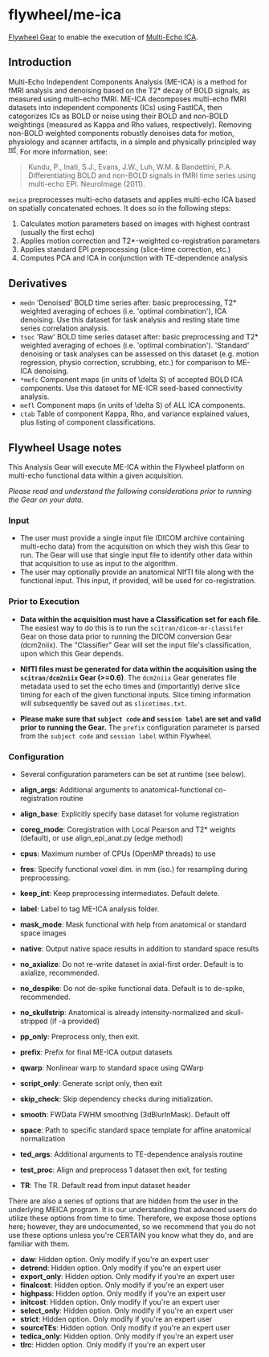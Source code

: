 # flywheel/me-ica
[Flywheel Gear](https://github.com/flywheel-io/gears/tree/master/spec) to enable the execution of [Multi-Echo ICA](https://me-ica.readthedocs.io/en/latest/).

## Introduction
Multi-Echo Independent Components Analysis (ME-ICA) is a method for fMRI analysis and denoising based on the T2* decay of BOLD signals, as measured using multi-echo fMRI. ME-ICA decomposes multi-echo fMRI datasets into independent components (ICs) using FastICA, then categorizes ICs as BOLD or noise using their BOLD and non-BOLD weightings (measured as Kappa and Rho values, respectively). Removing non-BOLD weighted components robustly denoises data for motion, physiology and scanner artifacts, in a simple and physically principled way <sup>[ref](https://github.com/ME-ICA/me-ica/blob/master/README.meica)</sup>. For more information, see:

  > Kundu, P., Inati, S.J., Evans, J.W., Luh, W.M. & Bandettini, P.A. Differentiating BOLD and non-BOLD signals in fMRI time series using multi-echo EPI. NeuroImage (2011).


``meica`` preprocesses multi-echo datasets and applies multi-echo ICA based on spatially concatenated echoes. It does so in the following steps:

1. Calculates motion parameters based on images with highest contrast (usually the first echo)
2. Applies motion correction and T2*-weighted co-registration parameters
3. Applies standard EPI preprocessing (slice-time correction, etc.)
4. Computes PCA and ICA in conjunction with TE-dependence analysis

##  Derivatives
  * ``medn``
      'Denoised' BOLD time series after: basic preprocessing,
      T2* weighted averaging of echoes (i.e. 'optimal combination'),
      ICA denoising.
      Use this dataset for task analysis and resting state time series correlation analysis.
  * ``tsoc``
      'Raw' BOLD time series dataset after: basic preprocessing
      and T2* weighted averaging of echoes (i.e. 'optimal combination').
      'Standard' denoising or task analyses can be assessed on this dataset
      (e.g. motion regression, physio correction, scrubbing, etc.)
      for comparison to ME-ICA denoising.
  * ``*mefc``
      Component maps (in units of \delta S) of accepted BOLD ICA components.
      Use this dataset for ME-ICR seed-based connectivity analysis.
  * ``mefl``
      Component maps (in units of \delta S) of ALL ICA components.
  * ``ctab``
      Table of component Kappa, Rho, and variance explained values, plus listing of component classifications.


## Flywheel Usage notes
This Analysis Gear will execute ME-ICA within the Flywheel platform on multi-echo functional data within a given acquisition.

*Please read and understand the following considerations prior to running the Gear on your data.*

### Input
* The user must provide a single input file (DICOM archive containing multi-echo data) from the acquisition on which they wish this Gear to run. The Gear will use that single input file to identify other data within that acquisition to use as input to the algorithm.
* The user may optionally provide an anatomical NIfTI file along with the functional input. This input, if provided, will be used for co-registration.

### Prior to Execution
* **Data within the acquisition must have a Classification set for each file.** The easiest way to do this is to run the `scitran/dicom-mr-classifer` Gear on those data prior to running the DICOM conversion Gear (dcm2niix). The "Classifier" Gear will set the input file's classification, upon which this Gear depends.

* **NIfTI files must be generated for data within the acquisition using the `scitran/dcm2niix` Gear (>=0.6)**. The `dcm2niix` Gear generates file metadata used to set the echo times and (importantly) derive slice timing for each of the given functional inputs. Slice timing information will subsequently be saved out as `slicetimes.txt`.

* **Please make sure that `subject code` and `session label` are set and valid prior to running the Gear.** The `prefix` configuration parameter is parsed from the `subject code` and  `session label` within Flywheel.

### Configuration
* Several configuration parameters can be set at runtime (see below). 

* **align_args**: Additional arguments to anatomical-functional co-registration routine
* **align_base**: Explicitly specify base dataset for volume registration
* **coreg_mode**: Coregistration with Local Pearson and T2* weights (default), or use align_epi_anat.py (edge method)
* **cpus**: Maximum number of CPUs (OpenMP threads) to use
* **fres**: Specify functional voxel dim. in mm (iso.) for resampling during preprocessing.
* **keep_int**: Keep preprocessing intermediates. Default delete.
* **label**: Label to tag ME-ICA analysis folder.
* **mask_mode**: Mask functional with help from anatomical or standard space images
* **native**: Output native space results in addition to standard space results
* **no_axialize**: Do not re-write dataset in axial-first order. Default is to axialize, recommended.
* **no_despike**: Do not de-spike functional data. Default is to de-spike, recommended.
* **no_skullstrip**: Anatomical is already intensity-normalized and skull-stripped (if -a provided)
* **pp_only**: Preprocess only, then exit.
* **prefix**: Prefix for final ME-ICA output datasets
* **qwarp**: Nonlinear warp to standard space using QWarp
* **script_only**: Generate script only, then exit
* **skip_check**: Skip dependency checks during initialization.
* **smooth**: FWData FWHM smoothing (3dBlurInMask). Default off
* **space**: Path to specific standard space template for affine anatomical normalization
* **ted_args**: Additional arguments to TE-dependence analysis routine
* **test_proc**: Align and preprocess 1 dataset then exit, for testing
* **TR**: The TR. Default read from input dataset header

There are also a series of options that are hidden from the user in the underlying MEICA program. It is our understanding that advanced users do utilize these options from time to time. Therefore, we expose those options here; however, they are undocumented, so we recommend that you do not use these options unless you're CERTAIN you know what they do, and are familiar with them.  


* **daw**: Hidden option.  Only modify if you're an expert user
* **detrend**: Hidden option.  Only modify if you're an expert user
* **export_only**: Hidden option.  Only modify if you're an expert user
* **finalcost**: Hidden option.  Only modify if you're an expert user
* **highpass**: Hidden option.  Only modify if you're an expert user
* **initcost**: Hidden option.  Only modify if you're an expert user
* **select_only**: Hidden option.  Only modify if you're an expert user
* **strict**: Hidden option.  Only modify if you're an expert user
* **sourceTEs**: Hidden option.  Only modify if you're an expert user
* **tedica_only**: Hidden option.  Only modify if you're an expert user
* **tlrc**: Hidden option.  Only modify if you're an expert user